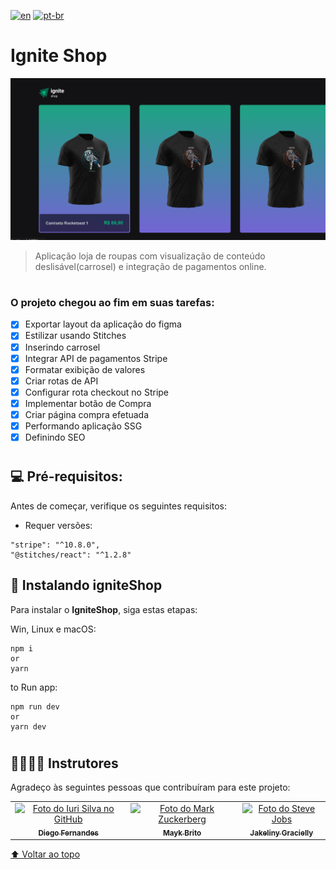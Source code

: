[![en](https://img.shields.io/badge/lang-en-critical.svg)](https://github.com/gutoo01/template-04-igniteShop/blob/main/readme.md)
[![pt-br](https://img.shields.io/badge/lang-pt--br-blue.svg)](https://github.com/gutoo01/template-04-igniteShop/blob/main/readme.pt-br.md)

# **Ignite Shop**

<img src="./ig-shop-preview.png" alt="ignews">

> Aplicação loja de roupas com visualização de conteúdo deslisável(carrosel) e integração de pagamentos online.

#
### O projeto chegou ao fim em suas tarefas:

- [x] Exportar layout da aplicação do figma
- [x] Estilizar usando Stitches
- [x] Inserindo carrosel
- [x] Integrar API de pagamentos Stripe
- [x] Formatar exibição de valores
- [x] Criar rotas de API
- [x] Configurar rota checkout no Stripe
- [x] Implementar botão de Compra
- [x] Criar página compra efetuada
- [x] Performando aplicação SSG
- [x] Definindo SEO

#
## 💻 Pré-requisitos:

Antes de começar, verifique os seguintes requisitos:

- Requer versões:  

```
"stripe": "^10.8.0",
"@stitches/react": "^1.2.8"
```

## 🚀 Instalando **igniteShop**

Para instalar o **IgniteShop**, siga estas etapas:

Win, Linux e macOS:

```
npm i
or
yarn
```
to Run app:
```
npm run dev
or
yarn dev
```

#
## 🫱🏻‍🫲🏽 Instrutores

Agradeço às seguintes pessoas que contribuíram para este projeto:

<table>
  <tr>
    <td align="center">
      <a href="#">
        <img src="https://github.com/diego3g.png" width="100px;" alt="Foto do Iuri Silva no GitHub"/><br>
        <sub>
          <b>Diego Fernandes</b>
        </sub>
      </a>
    </td>
    <td align="center">
      <a href="#">
        <img src="https://github.com/maykbrito.png" width="100px;" alt="Foto do Mark Zuckerberg"/><br>
        <sub>
          <b>Mayk Brito</b>
        </sub>
      </a>
    </td>
    <td align="center">
      <a href="#">
        <img src="https://github.com/jakeliny.png" width="100px;" alt="Foto do Steve Jobs"/><br>
        <sub>
          <b>Jakeliny Gracielly</b>
        </sub>
      </a>
    </td>
  </tr>
</table>

[⬆ Voltar ao topo](#Ignite-Shop)<br>
